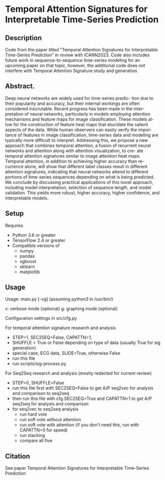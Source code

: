 # Temporal Attention Signatures for Interpretable Time-Series Prediction

## Description
Code from the paper titled "Temporal Attention Signatures for Interpretable
Time-Series Prediction" in review with ICANN2023. Code also includes future
work in sequence-to-sequence time-series modeling for an upcoming paper on
that topic, however, the additional code does not interfere with Temporal
Attention Signature study and generation. 

## Abstract.
Deep neural networks are widely used for time-series predic-
tion due to their popularity and accuracy, but their internal workings are
often considered inscrutable. Recent progress has been made in the inter-
pretation of neural networks, particularly in models employing attention
mechanisms and feature maps for image classification. These models al-
low for the construction of feature heat maps that elucidate the salient
aspects of the data. While human observers can easily verify the impor-
tance of features in image classification, time-series data and modeling
are typically more difficult to interpret. Addressing this, we propose a
new approach that combines temporal attention, a fusion of recurrent
neural networks and attention along with attention visualization, to cre-
ate temporal attention signatures similar to image attention heat maps.
Temporal attention, in addition to achieving higher accuracy than re-
currence alone, will show that different label classes result in different
attention signatures, indicating that neural networks attend to different
portions of time-series sequences depending on what is being predicted.
We conclude by discussing practical applications of this novel approach,
including model interpretation, selection of sequence length, and model
validation. This yields more robust, higher accuracy, higher confidence,
and interpretable models.

## Setup
Requires
 - Python 3.6 or greater
 - TensorFlow 2.4 or greater
 - Compatible versions of
   - numpy
   - pandas
   - xgboost
   - sklearn
   - matplotlib

## Usage
Usage: main.py [-vg]
(assuming python3 in /usr/bin/)

v: verbose mode (optional)
g: graphing mode (optional)

Configuration settings in src/cfg.py

For temporal attention signature research and analysis
 - STEP=1, SEC2SEQ=False, CAPATTN=1,
 - SHUFFLE = True or False depending on type of data (usually True for sig generation)
 - special case, ECG data, SLIDE=True, otherwise False
 - run this file
 - run scripts/sig-process.py

For Seq2Seq research and analysis (mostly redacted for current review)
 - STEP=0, SHUFFLE=False
 - run this file first with SEC2SEQ=False to get A/P seq2vec for analysis and comparison to seq2seq
 - then run this file with cfg.SEC2SEQ=True and CAPATTN=1 to get A/P seq2seq for analysis and comparison
 - for seq2vec to seq2seq analysis
    - run hard vote
    - run soft vote without attention
    - run soft vote with attention (if you don't need this, run with CAPATTN=0 for speed)
    - run stacking
    - compare all five
## Citation
See paper Temporal Attention Signatures for Interpretable Time-Series Prediction
